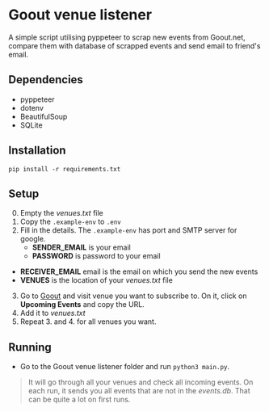 # Goout venue listener

A simple script utilising pyppeteer to scrap new events from Goout.net, compare them with database of scrapped events and send email to friend's email. 

## Dependencies
- pyppeteer
- dotenv
- BeautifulSoup
- SQLite

## Installation

`pip install -r requirements.txt`

## Setup
0. Empty the *venues.txt* file
1. Copy the `.example-env` to `.env`
2. Fill in the details. The `.example-env` has port and SMTP server for google.
    * **SENDER_EMAIL** is your email 
    * **PASSWORD** is password to your email
  * **RECEIVER_EMAIL** email is the email on which you send the new events
  * **VENUES** is the location of your *venues.txt* file
3. Go to [Goout](https://goout.net) and visit venue you want to subscribe to. On it, click on **Upcoming Events** and copy the URL. 
4. Add it to *venues.txt*
5. Repeat 3. and 4. for all venues you want.

## Running

* Go to the Goout venue listener folder and run `python3 main.py`.
> It will go through all your venues and check all incoming events. On each run, it sends you all events that are not in the *events.db*. That can be quite a lot on first runs.



